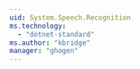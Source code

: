 ```yaml
---
uid: System.Speech.Recognition
ms.technology: 
  - "dotnet-standard"
ms.author: "kbridge"
manager: "ghogen"
---
```

